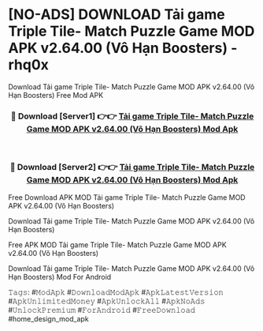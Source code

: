 # [NO-ADS] DOWNLOAD Tải game Triple Tile- Match Puzzle Game MOD APK v2.64.00 (Vô Hạn Boosters) - rhq0x
Download Tải game Triple Tile- Match Puzzle Game MOD APK v2.64.00 (Vô Hạn Boosters) Free Mod APK

<div align="center">
<h3>🔴 Download [Server1] 👉👉 <a href="https://apk-comot.site?title=Tải_game_Triple_Tile-_Match_Puzzle_Game_MOD_APK_v2.64.00_(Vô_Hạn_Boosters)">Tải game Triple Tile- Match Puzzle Game MOD APK v2.64.00 (Vô Hạn Boosters) Mod Apk</a></h3><br>

<h3>🔴 Download [Server2] 👉👉 <a href="https://apk-comot.site?title=Tải_game_Triple_Tile-_Match_Puzzle_Game_MOD_APK_v2.64.00_(Vô_Hạn_Boosters)">Tải game Triple Tile- Match Puzzle Game MOD APK v2.64.00 (Vô Hạn Boosters) Mod Apk</a></h3>
</div>


Free Download APK MOD Tải game Triple Tile- Match Puzzle Game MOD APK v2.64.00 (Vô Hạn Boosters)

Download Tải game Triple Tile- Match Puzzle Game MOD APK v2.64.00 (Vô Hạn Boosters) 

Free APK MOD Tải game Triple Tile- Match Puzzle Game MOD APK v2.64.00 (Vô Hạn Boosters) 

Download Tải game Triple Tile- Match Puzzle Game MOD APK v2.64.00 (Vô Hạn Boosters) Mod For Android

𝚃𝚊𝚐𝚜: #𝙼𝚘𝚍𝙰𝚙𝚔 #𝙳𝚘𝚠𝚗𝚕𝚘𝚊𝚍𝙼𝚘𝚍𝙰𝚙𝚔 #𝙰𝚙𝚔𝙻𝚊𝚝𝚎𝚜𝚝𝚅𝚎𝚛𝚜𝚒𝚘𝚗 #𝙰𝚙𝚔𝚄𝚗𝚕𝚒𝚖𝚒𝚝𝚎𝚍𝙼𝚘𝚗𝚎𝚢 #𝙰𝚙𝚔𝚄𝚗𝚕𝚘𝚌𝚔𝙰𝚕𝚕 #𝙰𝚙𝚔𝙽𝚘𝙰𝚍𝚜 #𝚄𝚗𝚕𝚘𝚌𝚔𝙿𝚛𝚎𝚖𝚒𝚞𝚖 #𝙵𝚘𝚛𝙰𝚗𝚍𝚛𝚘𝚒𝚍 #𝙵𝚛𝚎𝚎𝙳𝚘𝚠𝚗𝚕𝚘𝚊𝚍 #home_design_mod_apk